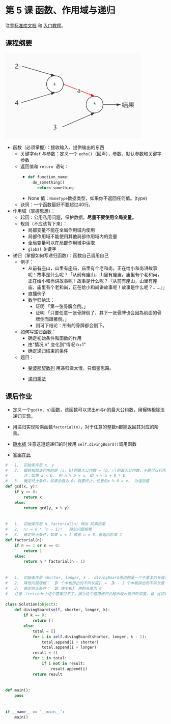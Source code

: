# 第 5 课 函数、作用域与递归

注意[标准库文档](https://docs.python.org/zh-cn/3/library/index.html) 和 [入门教程](https://docs.python.org/zh-cn/3/tutorial/index.html)。

## 课程纲要

<img src="../img/%E5%8F%98%E9%87%8F.jpg" alt="变量" style="zoom: 50%;" />

- 函数（必须掌握）：接收输入、提供输出的东西
  - 关键字`def` 与参数：定义一个 `echo()`（回声），参数、默认参数和关键字参数
  - 返回值和 `return `语句：
    - ```python
      def function_name:
      	do_something()
          return something 
      ```
    - None 值：`NoneType`数据类型，如果你不返回任何值。(type)
  - 诀窍：一个函数最好不要超过40行。
- 作用域（掌握思想）：
  - 起因：公用私用问题，保护数据。**尽量不要使用全局变量。**
  - 规则（不应该背下来）：
    - 局部变量不能在全局作用域内使用
    - 局部作用域不能使用其他局部作用域内的变量
    - 全局变量可以在局部作用域中读取
    - `global` 关键字
- 递归（掌握如何写递归函数）：函数自己调用自己
  - 例子：
    - 从前有座山，山里有座庙，庙里有个老和尚，正在给小和尚讲故事呢！故事是什么呢？「从前有座山，山里有座庙，庙里有个老和尚，正在给小和尚讲故事呢！故事是什么呢？『从前有座山，山里有座庙，庙里有个老和尚，正在给小和尚讲故事呢！故事是什么呢？……』」
    - 直播例子
    - 数学归纳法：
      - 证明 「第一张骨牌会倒。」
      - 证明 「只要任意一张骨牌倒了，其下一张骨牌也会因為前面的骨牌倒而跟著倒。」
      - 则可下结论：所有的骨牌都会倒下。
  - 如何写递归函数：
    - 确定初始条件和函数的作用
    - 由"情况 n" 变化到"情况 n+1"
    - 确定递归结束的条件
  - 题目：
    - [斐波那契数列](https://leetcode-cn.com/problems/fei-bo-na-qi-shu-lie-lcof/) 用递归做太慢，只借鉴思路。

    - [递归乘法](https://leetcode-cn.com/problems/recursive-mulitply-lcci/)

## 课后作业

- 定义一个`gcd(m, n)`函数，该函数可以求出m与n的最大公约数，用辗转相除法递归实现。
- 用递归实现阶乘函数`factorial(n)`，对于任意的整数n都能返回其对应的阶乘。
- [跳水板](https://leetcode-cn.com/problems/diving-board-lcci/) 注意这道题递归的时候用 `self.divingBoard()`调用函数

- [答案在此](https://github.com/xrandx/Dating-with-python-this-winter/blob/master/%E7%AC%AC%205%20%E8%AF%BE%20%E9%80%92%E5%BD%92%E5%87%BD%E6%95%B0%E7%AD%94%E6%A1%88.py)

```python
#   1.  初始条件是 x, y
#   2.  辗转相除法利用的是 (a, b)的最大公约数 = (b, r)的最大公约数，于是可以利用这个降低问题规模
#       注：如果 a < b， 则 a % b = a, 即 a = a + 0 * b
#   3.  确定终止条件，如果余数为 0，就要终止，任意的x % 0 = x， 为返回值
def gcd(x, y):
    if y == 0:
        return x
    else:
        return gcd(y, x % y)


#   1.  初始条件是 n，factorial(n) 得出 阶乘结果
#   2.  n! = n * (n - 1)!   降低问题规模
#   3.  确定终止条件，如果 n = 1 或者 n = 0，就返回阶乘 1
def factorial(n):
    if n == 1 or n == 0:
        return 1
    else:
        return n * factorial(n - 1)


#   1.  初始条件是 shorter, longer, k 。 divingBoard得出的是一个不重复的长度列表
#   2.  降低问题规模： 【k 个木板拼出的不同长度】 = 【k - 1 个木板拼出的不同长度 】 拼上 【长木板 】或【短木板】
#   3.  确定终止条件： 【0 块木板】 拼的长度为 0
#   注意：leetcode上这个答案过不了，因为这个题用递归会超出最大递归的深度，😂 当初看到这道题分类在【递归】下面，结果用递归做不了，是我大意了。很多时候把递归的函数改成非递归的函数，能节省更多内存。

class Solution(object):
    def divingBoard(self, shorter, longer, k):
        if k == 0:
            return []
        else:
            total = []
            for i in self.divingBoard(shorter, longer, k - 1):
                total.append(i + shorter)
                total.append(i + longer)
            result = []
            for i in total:
                if i not in result:
                    result.append(i)
            return result


def main():
    pass


if __name__ == '__main__':
    main()

```

